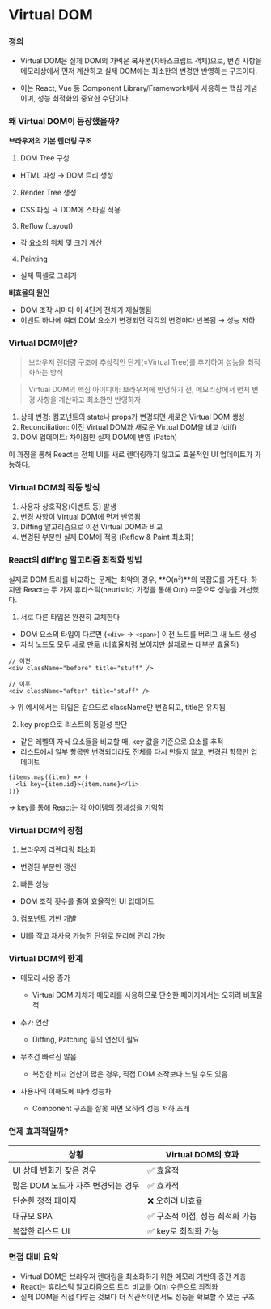 # Virtual DOM

### 정의

- Virtual DOM은 실제 DOM의 가벼운 복사본(자바스크립트 객체)으로, 변경 사항을 메모리상에서 먼저 계산하고 실제 DOM에는 최소한의 변경만 반영하는 구조이다.

- 이는 React, Vue 등 Component Library/Framework에서 사용하는 핵심 개념이며, 성능 최적화의 중요한 수단이다.

### 왜 Virtual DOM이 등장했을까?

**브라우저의 기본 렌더링 구조**

1. DOM Tree 구성

- HTML 파싱 → DOM 트리 생성

2. Render Tree 생성

- CSS 파싱 → DOM에 스타일 적용

3. Reflow (Layout)

- 각 요소의 위치 및 크기 계산

4. Painting

- 실제 픽셀로 그리기

**비효율의 원인**

- DOM 조작 시마다 이 4단계 전체가 재실행됨
- 이벤트 하나에 여러 DOM 요소가 변경되면 각각의 변경마다 반복됨 → 성능 저하

### Virtual DOM이란?

> 브라우저 렌더링 구조에 추상적인 단계(=Virtual Tree)를 추가하여 성능을 최적화하는 방식

> Virtual DOM의 핵심 아이디어: 브라우저에 반영하기 전, 메모리상에서 먼저 변경 사항을 계산하고 최소한만 반영하자.

1. 상태 변경: 컴포넌트의 state나 props가 변경되면 새로운 Virtual DOM 생성
2. Reconciliation: 이전 Virtual DOM과 새로운 Virtual DOM을 비교 (diff)
3. DOM 업데이트: 차이점만 실제 DOM에 반영 (Patch)

이 과정을 통해 React는 전체 UI를 새로 렌더링하지 않고도 효율적인 UI 업데이트가 가능하다.

### Virtual DOM의 작동 방식

1. 사용자 상호작용(이벤트 등) 발생
2. 변경 사항이 Virtual DOM에 먼저 반영됨
3. Diffing 알고리즘으로 이전 Virtual DOM과 비교
4. 변경된 부분만 실제 DOM에 적용 (Reflow & Paint 최소화)

### React의 diffing 알고리즘 최적화 방법

실제로 DOM 트리를 비교하는 문제는 최악의 경우, **O(n³)**의 복잡도를 가진다.
하지만 React는 두 가지 휴리스틱(heuristic) 가정을 통해 O(n) 수준으로 성능을 개선했다.

1. 서로 다른 타입은 완전히 교체한다

- DOM 요소의 타입이 다르면 (`<div>` → `<span>`) 이전 노드를 버리고 새 노드 생성
- 자식 노드도 모두 새로 만듦 (비효율처럼 보이지만 실제로는 대부분 효율적)

```
// 이전
<div className="before" title="stuff" />

// 이후
<div className="after" title="stuff" />
```

→ 위 예시에서는 타입은 같으므로 className만 변경되고, title은 유지됨

2. key prop으로 리스트의 동일성 판단

- 같은 레벨의 자식 요소들을 비교할 때, key 값을 기준으로 요소를 추적
- 리스트에서 일부 항목만 변경되더라도 전체를 다시 만들지 않고, 변경된 항목만 업데이트

```
{items.map((item) => (
  <li key={item.id}>{item.name}</li>
))}
```

→ key를 통해 React는 각 아이템의 정체성을 기억함

### Virtual DOM의 장점

1. 브라우저 리렌더링 최소화

- 변경된 부분만 갱신

2. 빠른 성능

- DOM 조작 횟수를 줄여 효율적인 UI 업데이트

3. 컴포넌트 기반 개발

- UI를 작고 재사용 가능한 단위로 분리해 관리 가능

### Virtual DOM의 한계

- 메모리 사용 증가

  - Virtual DOM 자체가 메모리를 사용하므로 단순한 페이지에서는 오히려 비효율적

- 추가 연산

  - Diffing, Patching 등의 연산이 필요

- 무조건 빠르진 않음

  - 복잡한 비교 연산이 많은 경우, 직접 DOM 조작보다 느릴 수도 있음

- 사용자의 이해도에 따라 성능차
  - Component 구조를 잘못 짜면 오히려 성능 저하 초래

### 언제 효과적일까?

| 상황                               | Virtual DOM의 효과               |
| ---------------------------------- | -------------------------------- |
| UI 상태 변화가 잦은 경우           | ✅ 효율적                        |
| 많은 DOM 노드가 자주 변경되는 경우 | ✅ 효과적                        |
| 단순한 정적 페이지                 | ❌ 오히려 비효율                 |
| 대규모 SPA                         | ✅ 구조적 이점, 성능 최적화 가능 |
| 복잡한 리스트 UI                   | ✅ key로 최적화 가능             |

### 면접 대비 요약

- Virtual DOM은 브라우저 렌더링을 최소화하기 위한 메모리 기반의 중간 계층
- React는 휴리스틱 알고리즘으로 트리 비교를 O(n) 수준으로 최적화
- 실제 DOM을 직접 다루는 것보다 더 직관적이면서도 성능을 확보할 수 있는 구조

